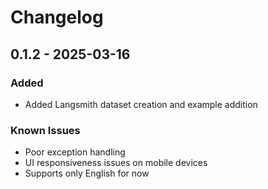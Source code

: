 # Changelog

## 0.1.2 - 2025-03-16

### Added
- Added Langsmith dataset creation and example addition
### Known Issues
- Poor exception handling
- UI responsiveness issues on mobile devices
- Supports only English for now
